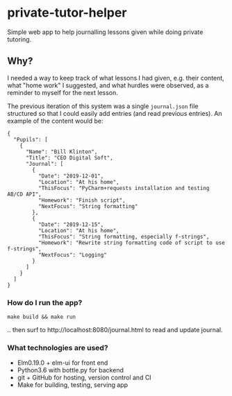 # private-tutor-helper

Simple web app to help journalling lessons given while doing private tutoring.


## Why?

I needed a way to keep track of what lessons I had given, e.g. their content, what "home work" I suggested, and what hurdles were observed, as a reminder to myself for the next lesson.

The previous iteration of this system was a single `journal.json` file structured so that I could easily add entries (and read previous entries). An example of the content would be:

```
{
  "Pupils": [
    {
      "Name": "Bill Klinton",
      "Title": "CEO Digital Soft",
      "Journal": [
        {
          "Date": "2019-12-01",
          "Location": "At his home",
          "ThisFocus": "PyCharm+requests installation and testing AB/CD API",
          "Homework": "Finish script",
          "NextFocus": "String formatting"
        },
        {
          "Date": "2019-12-15",
          "Location": "At his home",
          "ThisFocus": "String formatting, especially f-strings",
          "Homework": "Rewrite string formatting code of script to use f-strings",
          "NextFocus": "Logging"
        }
      ]
    }
  ]
}
```

### How do I run the app?

    make build && make run

.. then surf to http://localhost:8080/journal.html to read and update journal.


### What technologies are used?

  - Elm0.19.0 + elm-ui for front end
  - Python3.6 with bottle.py for backend
  - git + GitHub for hosting, version control and CI
  - Make for building, testing, serving app

